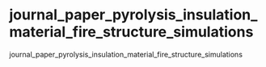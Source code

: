 # journal_paper_pyrolysis_insulation_material_fire_structure_simulations
journal_paper_pyrolysis_insulation_material_fire_structure_simulations
